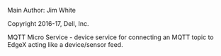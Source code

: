Main Author:  Jim White

Copyright 2016-17, Dell, Inc.

MQTT Micro Service - device service for connecting an MQTT topic to EdgeX acting like a device/sensor feed.

